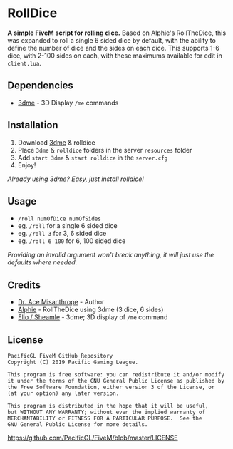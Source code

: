 # RollDice
**A simple FiveM script for rolling dice.** Based on Alphie's RollTheDice, this was expanded to roll a single 6 sided dice by default, with the ability to define the number of dice and the sides on each dice. This supports 1-6 dice, with 2-100 sides on each, with these maximums available for edit in `client.lua`.


## Dependencies
* [3dme](https://github.com/Sheamle/3dme) - 3D Display `/me` commands

## Installation
1. Download [3dme](https://github.com/Sheamle/3dme) & rolldice
2. Place `3dme` & `rolldice` folders in the server `resources` folder
3. Add `start 3dme` & `start rolldice` in the `server.cfg`
4. Enjoy!

*Already using 3dme? Easy, just install rolldice!*

## Usage
* `/roll numOfDice numOfSides`
* eg. `/roll` for a single 6 sided dice
* eg. `/roll 3` for 3, 6 sided dice
* eg. `/roll 6 100` for 6, 100 sided dice

*Providing an invalid argument won't break anything, it will just use the defaults where needed.*

## Credits
* [Dr. Ace Misanthrope](https://github.com/FlyingAce015) - Author
* [Alphie](https://www.twitch.tv/alphietv) - RollTheDice using 3dme (3 dice, 6 sides)
* [Elio / Sheamle](https://github.com/Sheamle/3dme) - 3dme; 3D display of `/me` command

## License
    PacificGL FiveM GitHub Repository
    Copyright (C) 2019 Pacific Gaming League.

    This program is free software: you can redistribute it and/or modify
    it under the terms of the GNU General Public License as published by
    the Free Software Foundation, either version 3 of the License, or
    (at your option) any later version.

    This program is distributed in the hope that it will be useful,
    but WITHOUT ANY WARRANTY; without even the implied warranty of
    MERCHANTABILITY or FITNESS FOR A PARTICULAR PURPOSE.  See the
    GNU General Public License for more details.
https://github.com/PacificGL/FiveM/blob/master/LICENSE
